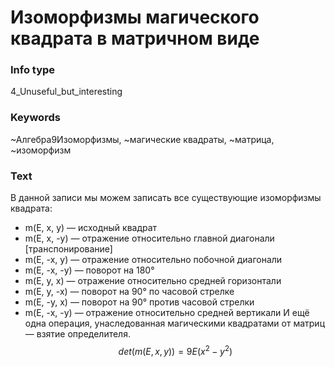 # Изоморфизмы магического квадрата в матричном виде
### Info type
4_Unuseful_but_interesting
### Keywords
~Алгебра9Изоморфизмы, ~магические квадраты, ~матрица, ~изоморфизм
### Text
В данной записи мы можем записать все существующие изоморфизмы квадрата:
*   m(E, x, y) — исходный квадрат
*   m(E, x, -y) — отражение относительно главной диагонали [транспонирование]
*   m(E, -x, y) — отражение относительно побочной диагонали
*   m(E, -x, -y) — поворот на 180°
*   m(E, y, x) — отражение относительно средней горизонтали
*   m(E, y, -x) — поворот на 90° по часовой стрелке
*   m(E, -y, x) — поворот на 90° против часовой стрелки
*   m(E, -x, -y) — отражение относительно средней вертикали
И ещё одна операция, унаследованная магическими квадратами от матриц — взятие определителя.
$$det(m(E, x, y)) = 9E(x^2 - y^2)$$
```
